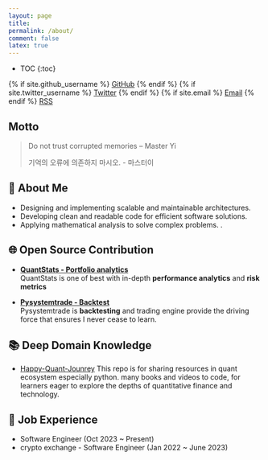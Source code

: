 ```yaml
---
layout: page
title:
permalink: /about/
comment: false
latex: true
---
```

* TOC
{:toc}

<div class="contact">
{% if site.github_username %}
        <a href="https://github.com/{{ site.github_username }}">GitHub</a>
{% endif %}
{% if site.twitter_username %}
        <a href="https://twitter.com/{{ site.twitter_username }}">Twitter</a>
{% endif %}
{% if site.email %}
        <a href="mailto:{{ site.email }}">Email</a>
{% endif %}
        <a href="{{ "/feed.xml" | prepend: site.baseurl }}">RSS</a>
</div>

## Motto

> Do not trust corrupted memories – Master Yi
>
> 기억의 오류에 의존하지 마시오. - 마스터이


## 🔭 About Me

* Designing and implementing scalable and maintainable architectures.
* Developing clean and readable code for efficient software solutions.
* Applying mathematical analysis to solve complex problems. .

## 🌐 Open Source Contribution

- **[QuantStats - Portfolio analytics](https://github.com/ranaroussi/quantstats)**  
QuantStats is one of best with in-depth **performance analytics** and **risk metrics**

- **[Pysystemtrade - Backtest](https://github.com/robcarver17/pysystemtrade)**   
Pysystemtrade is **backtesting** and trading engine provide the driving force that ensures I never cease to learn. 

## 📚 Deep Domain Knowledge
* [Happy-Quant-Jounrey](https://github.com/quant-beaver) This repo is for sharing resources in quant ecosystem especially python.
  many books and videos to code, for learners eager to explore the depths of quantitative finance and technology.

## 💼 Job Experience

- Software Engineer (Oct 2023 ~ Present)
- crypto exchange - Software Engineer (Jan 2022 ~ June 2023)